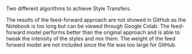 Two different algorithms to achieve Style Transfers. 

The results of the feed-forward approach are not showed in GitHub as the Notebook is too long but can be viewed through Google Colab. The feed-forward model performs better than the original approach and is able to tweak the intensity of the styles and mix them. 
The weight of the feed forward model are not included since the file was too large for GitHub. 


